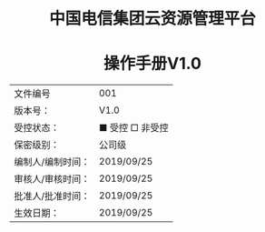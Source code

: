 




# <center>中国电信集团云资源管理平台</center>
# <center>操作手册V1.0</center>

<table>
    <tr>
        <td>文件编号</td>
        <td>001</td>
    </tr>
    <tr>
        <td>版本号：</td>
        <td>V1.0</td>
    </tr>
    <tr> 
        <td>受控状态：</td> 
        <td>■ 受控 □ 非受控</td> 
    </tr>
    <tr> 
        <td>保密级别：</td> 
        <td>公司级</td> 
    </tr>
    <tr> 
        <td>编制人/编制时间：</td> 
        <td>2019/09/25</td> 
    </tr>
    <tr> 
        <td>审核人/审核时间：</td> 
        <td>2019/09/25</td> 
    </tr>
    <tr> 
        <td>批准人/批准时间：</td> 
        <td>2019/09/25</td> 
    </tr>
    <tr> 
        <td>生效日期：</td> 
        <td>2019/09/25</td> 
    </tr>
</table>





